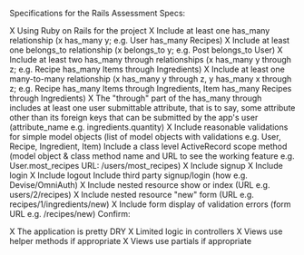 Specifications for the Rails Assessment
Specs:

X Using Ruby on Rails for the project
X Include at least one has_many relationship (x has_many y; e.g. User has_many Recipes)
X Include at least one belongs_to relationship (x belongs_to y; e.g. Post belongs_to User)
X Include at least two has_many through relationships (x has_many y through z; e.g. Recipe has_many Items through Ingredients)
X Include at least one many-to-many relationship (x has_many y through z, y has_many x through z; e.g. Recipe has_many Items through Ingredients, Item has_many Recipes through Ingredients)
X The "through" part of the has_many through includes at least one user submittable attribute, that is to say, some attribute other than its foreign keys that can be submitted by the app's user (attribute_name e.g. ingredients.quantity)
X Include reasonable validations for simple model objects (list of model objects with validations e.g. User, Recipe, Ingredient, Item)
 Include a class level ActiveRecord scope method (model object & class method name and URL to see the working feature e.g. User.most_recipes URL: /users/most_recipes)
X Include signup
X Include login
X Include logout
 Include third party signup/login (how e.g. Devise/OmniAuth)
X Include nested resource show or index (URL e.g. users/2/recipes)
X Include nested resource "new" form (URL e.g. recipes/1/ingredients/new)
X Include form display of validation errors (form URL e.g. /recipes/new)
Confirm:

X The application is pretty DRY
X Limited logic in controllers
X Views use helper methods if appropriate
X Views use partials if appropriate